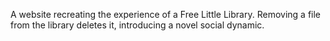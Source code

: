 A website recreating the experience of a Free Little Library. Removing a file from the library deletes it, introducing a novel social dynamic.